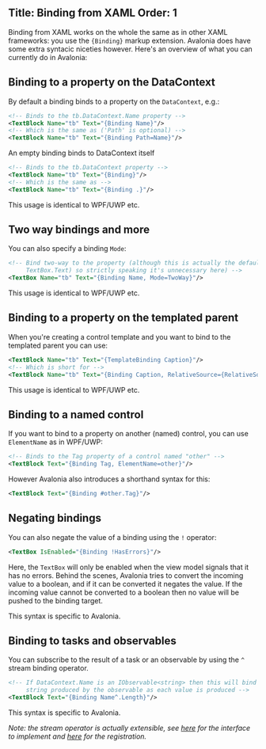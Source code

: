 Title: Binding from XAML
Order: 1
---

Binding from XAML works on the whole the same as in other XAML frameworks: you use the `{Binding}`
markup extension. Avalonia does have some extra syntacic niceties however. Here's an overview of
what you can currently do in Avalonia:

## Binding to a property on the DataContext

By default a binding binds to a property on the `DataContext`, e.g.:

```xml
<!-- Binds to the tb.DataContext.Name property -->
<TextBlock Name="tb" Text="{Binding Name}"/>
<!-- Which is the same as ('Path' is optional) -->
<TextBlock Name="tb" Text="{Binding Path=Name}"/>
```

An empty binding binds to DataContext itself

```xml
<!-- Binds to the tb.DataContext property -->
<TextBlock Name="tb" Text="{Binding}"/>
<!-- Which is the same as -->
<TextBlock Name="tb" Text="{Binding .}"/>
```

This usage is identical to WPF/UWP etc.

## Two way bindings and more

You can also specify a binding `Mode`:

```xml
<!-- Bind two-way to the property (although this is actually the default binding mode for
     TextBox.Text) so strictly speaking it's unnecessary here) -->
<TextBox Name="tb" Text="{Binding Name, Mode=TwoWay}"/>
```

This usage is identical to WPF/UWP etc.

## Binding to a property on the templated parent

When you're creating a control template and you want to bind to the templated parent you can use:

```xml
<TextBlock Name="tb" Text="{TemplateBinding Caption}"/>
<!-- Which is short for -->
<TextBlock Name="tb" Text="{Binding Caption, RelativeSource={RelativeSource TemplatedParent}}"/>
```

This usage is identical to WPF/UWP etc.

## Binding to a named control

If you want to bind to a property on another (named) control, you can use `ElementName` as in
WPF/UWP:

```xml
<!-- Binds to the Tag property of a control named "other" -->
<TextBlock Text="{Binding Tag, ElementName=other}"/>
```

However Avalonia also introduces a shorthand syntax for this:

```xml
<TextBlock Text="{Binding #other.Tag}"/>
```

## Negating bindings

You can also negate the value of a binding using the `!` operator:

```xml
<TextBox IsEnabled="{Binding !HasErrors}"/>
```

Here, the `TextBox` will only be enabled when the view model signals that it has no errors. Behind
the scenes, Avalonia tries to convert the incoming value to a boolean, and if it can be converted
it negates the value. If the incoming value cannot be converted to a boolean then no value will be
pushed to the binding target.

This syntax is specific to Avalonia.

## Binding to tasks and observables

You can subscribe to the result of a task or an observable by using the `^` stream binding operator.

```xml
<!-- If DataContext.Name is an IObservable<string> then this will bind to the length of each
     string produced by the observable as each value is produced -->
<TextBlock Text="{Binding Name^.Length}"/>
```

This syntax is specific to Avalonia.

*Note: the stream operator is actually extensible, see
[here](https://github.com/AvaloniaUI/Avalonia/blob/master/src/Markup/Avalonia.Markup/Data/Plugins/IStreamPlugin.cs)
for the interface to implement and [here](https://github.com/AvaloniaUI/Avalonia/blob/master/src/Markup/Avalonia.Markup/Data/ExpressionObserver.cs#L47)
for the registration.*
